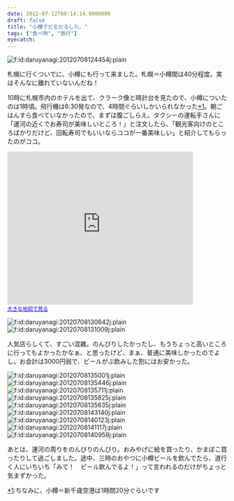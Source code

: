 ```yaml
---
date: 2012-07-12T00:14:14.0000000
draft: false
title: "小樽でだるだるした。"
tags: ["食べ物", "旅行"]
eyecatch: 
---
```

<p><img src="20120708124454.jpg" alt="f:id:daruyanagi:20120708124454j:plain" title="f:id:daruyanagi:20120708124454j:plain" class="hatena-fotolife"></p><p>札幌に行くついでに、小樽にも行って来ました。札幌＝小樽間は40分程度。実はそんなに離れていないんだね！</p><p>10時に札幌市内のホテルを出て、クラーク像と時計台を見たので、小樽についたのは1時頃。飛行機は6:30発なので、4時間ぐらいしかいられなかった<a href="#f1" name="fn1" title="ちなみに、小樽＝新千歳空港は1時間20分ぐらいです">*1</a>。朝ごはんすら食べていなかったので、まずは腹ごしらえ。タクシーの運転手さんに「運河の近くでお寿司が美味しいところ！」と注文したら、「観光客向けのところばかりだけど、回転寿司でもいいならココが一番美味しい」と紹介してもらったのがココ。</p><p><iframe width="425" height="350" frameborder="0" scrolling="no" marginheight="0" marginwidth="0" src="https://maps.google.co.jp/maps?q=%E3%81%A8%E3%81%A3%E3%81%B4%E3%83%BC+%E5%B0%8F%E6%A8%BD%E9%81%8B%E6%B2%B3%E9%80%9A%E5%BA%97&amp;ie=UTF8&amp;hl=ja&amp;hq=%E3%81%A8%E3%81%A3%E3%81%B4%E3%83%BC+%E5%B0%8F%E6%A8%BD%E9%81%8B%E6%B2%B3%E9%80%9A%E5%BA%97&amp;hnear=&amp;radius=15000&amp;t=m&amp;brcurrent=3,0x5f0ae04dc54363c3:0x1d83df11c697cb25,0&amp;cid=18122689274502051322&amp;ll=43.207616,141.008234&amp;spn=0.021896,0.036478&amp;z=14&amp;iwloc=A&amp;output=embed"></iframe><br /><small><a href="https://maps.google.co.jp/maps?q=%E3%81%A8%E3%81%A3%E3%81%B4%E3%83%BC+%E5%B0%8F%E6%A8%BD%E9%81%8B%E6%B2%B3%E9%80%9A%E5%BA%97&amp;ie=UTF8&amp;hl=ja&amp;hq=%E3%81%A8%E3%81%A3%E3%81%B4%E3%83%BC+%E5%B0%8F%E6%A8%BD%E9%81%8B%E6%B2%B3%E9%80%9A%E5%BA%97&amp;hnear=&amp;radius=15000&amp;t=m&amp;brcurrent=3,0x5f0ae04dc54363c3:0x1d83df11c697cb25,0&amp;cid=18122689274502051322&amp;ll=43.207616,141.008234&amp;spn=0.021896,0.036478&amp;z=14&amp;iwloc=A&amp;source=embed" style="color:#0000FF;text-align:left">大きな地図で見る</a></small></p><p><img src="20120708130642.jpg" alt="f:id:daruyanagi:20120708130642j:plain" title="f:id:daruyanagi:20120708130642j:plain" class="hatena-fotolife"><img src="20120708131009.jpg" alt="f:id:daruyanagi:20120708131009j:plain" title="f:id:daruyanagi:20120708131009j:plain" class="hatena-fotolife"></p><p>人気店らしくて、すごい混雑。のんびりしたかったし、もうちょっと高いところに行ってもよかったかなぁ、と思ったけど、まぁ、普通に美味しかったのでよし。お会計は3000円弱で、ビールがぶ飲みした割にはお安かった。</p><p><img src="20120708135001.jpg" alt="f:id:daruyanagi:20120708135001j:plain" title="f:id:daruyanagi:20120708135001j:plain" class="hatena-fotolife"><img src="20120708135446.jpg" alt="f:id:daruyanagi:20120708135446j:plain" title="f:id:daruyanagi:20120708135446j:plain" class="hatena-fotolife"><img src="20120708135711.jpg" alt="f:id:daruyanagi:20120708135711j:plain" title="f:id:daruyanagi:20120708135711j:plain" class="hatena-fotolife"><img src="20120708135825.jpg" alt="f:id:daruyanagi:20120708135825j:plain" title="f:id:daruyanagi:20120708135825j:plain" class="hatena-fotolife"><img src="20120708135635.jpg" alt="f:id:daruyanagi:20120708135635j:plain" title="f:id:daruyanagi:20120708135635j:plain" class="hatena-fotolife"><img src="20120708143140.jpg" alt="f:id:daruyanagi:20120708143140j:plain" title="f:id:daruyanagi:20120708143140j:plain" class="hatena-fotolife"><img src="20120708140123.jpg" alt="f:id:daruyanagi:20120708140123j:plain" title="f:id:daruyanagi:20120708140123j:plain" class="hatena-fotolife"><img src="20120708141117.jpg" alt="f:id:daruyanagi:20120708141117j:plain" title="f:id:daruyanagi:20120708141117j:plain" class="hatena-fotolife"><img src="20120708140958.jpg" alt="f:id:daruyanagi:20120708140958j:plain" title="f:id:daruyanagi:20120708140958j:plain" class="hatena-fotolife"></p><p>あとは、運河の周りをのんびりのんびり。おみやげに絵を買ったり、かまぼこ買ったりして過ごしました。途中、三時のおやつに小樽ビールを飲んでたら、道行く人にいちいち「みて！　ビール飲んでるよ！」って言われるのだけがちょっと気まずかった。</p>
<div class="footnote">
<p class="footnote"><a href="#fn1" name="f1" class="footnote-number">*1</a><span class="footnote-delimiter">:</span><span class="footnote-text">ちなみに、小樽＝新千歳空港は1時間20分ぐらいです</span></p>
</div>